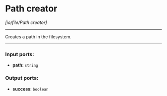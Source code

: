 # Path creator

_[io/file/Path creator]_

---

Creates a path in the filesystem.  

---

### Input ports:

* __path__: ` string `

### Output ports:

* __success__: ` boolean `


